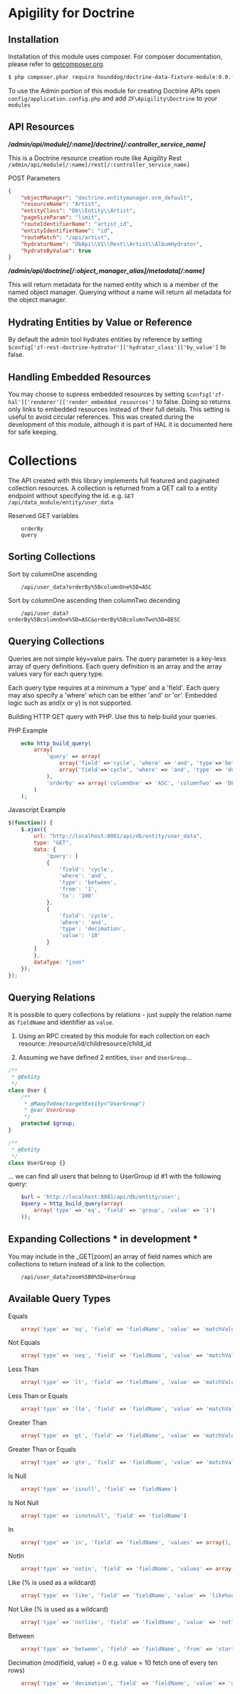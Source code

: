 Apigility for Doctrine
======================

Installation
------------

Installation of this module uses composer. For composer documentation, please refer to
[getcomposer.org](http://getcomposer.org/).

```sh
$ php composer.phar require hounddog/doctrine-data-fixture-module:0.0.*
```

To use the Admin portion of this module for creating Doctrine APIs open `config/application.config.php` 
and add `ZF\Apigility\Doctrine` to your `modules`


API Resources
-------------

***/admin/api/module[/:name]/doctrine[/:controller_service_name]***


This is a Doctrine resource creation route like Apigility Rest `/admin/api/module[/:name]/rest[/:controller_service_name]`

POST Parameters
```json
{
    "objectManager": "doctrine.entitymanager.orm_default",
    "resourceName": "Artist",
    "entityClass": "Db\\Entity\\Artist",
    "pageSizeParam": "limit",
    "routeIdentifierName": "artist_id",
    "entityIdentifierName": "id",
    "routeMatch": "/api/artist",
    "hydratorName": "DbApi\\V1\\Rest\\Artist\\AlbumHydrator",
    "hydrateByValue": true
}
```


***/admin/api/doctrine[/:object_manager_alias]/metadata[/:name]***

This will return metadata for the named entity which is a member of the
named object manager.  Querying without a name will return all metadata
for the object manager.


Hydrating Entities by Value or Reference
----------------------------------------

By default the admin tool hydrates entities by reference by setting `$config['zf-rest-doctrine-hydrator']['hydrator_class']['by_value']` to false.  


Handling Embedded Resources
---------------------------

You may choose to supress embedded resources by setting
`$config['zf-hal']['renderer']['render_embedded_resources']` to false.  Doing so
returns only links to embedded resources instead of their full details.
This setting is useful to avoid circular references.  This was created during the
development of this module, although it is part of HAL it is documented here for safe keeping.


Collections 
===========

The API created with this library implements full featured and paginated 
collection resources.  A collection is returned from a GET call to a entity endpoint without
specifying the id.  e.g. ```GET /api/data_module/entity/user_data```

Reserved GET variables

```
    orderBy
    query
```

Sorting Collections
-------------------

Sort by columnOne ascending

```
    /api/user_data?orderBy%5BcolumnOne%5D=ASC
```

Sort by columnOne ascending then columnTwo decending

```
    /api/user_data?orderBy%5BcolumnOne%5D=ASC&orderBy%5BcolumnTwo%5D=DESC
```


Querying Collections
--------------------

Queries are not simple key=value pairs.  The query parameter is a key-less array of query 
definitions.  Each query definition is an array and the array values vary for each query type.

Each query type requires at a minimum a 'type' and a 'field'.  Each query may also specify
a 'where' which can be either 'and' or 'or'.  Embedded logic such as and(x or y) is not supported.

Building HTTP GET query with PHP.  Use this to help build your queries.

PHP Example
```php
    echo http_build_query(
        array(
            'query' => array(
                array('field' =>'cycle', 'where' => 'and', 'type'=>'between', 'from' => 1, 'to'=>100),
                array('field'=>'cycle', 'where' => 'and', 'type' => 'decimation', 'value' => 10)
            ),
            'orderBy' => array('columnOne' => 'ASC', 'columnTwo' => 'DESC')
        )
    );
```

Javascript Example
```js
$(function() {
    $.ajax({
        url: "http://localhost:8081/api/db/entity/user_data",
        type: "GET",
        data: {
            'query': [
            {
                'field': 'cycle',
                'where': 'and',
                'type': 'between',
                'from': '1',
                'to': '100'
            },
            {
                'field': 'cycle',
                'where': 'and',
                'type': 'decimation',
                'value': '10'
            }
        ]
        },
        dataType: "json"
    });
});
```

Querying Relations
---------------------
It is possible to query collections by relations - just supply the relation name as `fieldName` and
identifier as `value`.

1. Using an RPC created by this module for each collection on each resource: /resource/id/childresource/child_id

2. Assuming we have defined 2 entities, `User` and `UserGroup`...

````php
/**
 * @Entity
 */
class User {
    /**
     * @ManyToOne(targetEntity="UserGroup")
     * @var UserGroup
     */
    protected $group;
}
````

````php
/**
 * @Entity
 */
class UserGroup {}
````

... we can find all users that belong to UserGroup id #1 with the following query:

````php
    $url = 'http://localhost:8081/api/db/entity/user';
    $query = http_build_query(array(
        array('type' => 'eq', 'field' => 'group', 'value' => '1')
    ));
````


Expanding Collections * in development *
---------------------

You may include in the _GET[zoom] an array of field names which are collections 
to return instead of a link to the collection.

```
    /api/user_data?zoom%5B0%5D=UserGroup
```



Available Query Types
---------------------

Equals

```php
    array('type' => 'eq', 'field' => 'fieldName', 'value' => 'matchValue')
```

Not Equals

```php
    array('type' => 'neq', 'field' => 'fieldName', 'value' => 'matchValue')
```

Less Than

```php
    array('type' => 'lt', 'field' => 'fieldName', 'value' => 'matchValue')
```

Less Than or Equals

```php
    array('type' => 'lte', 'field' => 'fieldName', 'value' => 'matchValue')
```

Greater Than

```php
    array('type' => 'gt', 'field' => 'fieldName', 'value' => 'matchValue')
```

Greater Than or Equals

```php
    array('type' => 'gte', 'field' => 'fieldName', 'value' => 'matchValue')
```

Is Null

```php
    array('type' => 'isnull', 'field' => 'fieldName')
```

Is Not Null

```php
    array('type' => 'isnotnull', 'field' => 'fieldName')
```

In

```php
    array('type' => 'in', 'field' => 'fieldName', 'values' => array(1, 2, 3))
```

NotIn

```php
    array('type' => 'notin', 'field' => 'fieldName', 'values' => array(1, 2, 3))
```

Like (% is used as a wildcard)

```php
    array('type' => 'like', 'field' => 'fieldName', 'value' => 'like%search')
```

Not Like (% is used as a wildcard)

```php
    array('type' => 'notlike', 'field' => 'fieldName', 'value' => 'notlike%search')
```

Between

```php
    array('type' => 'between', 'field' => 'fieldName', 'from' => 'startValue', 'to' => 'endValue')
````

Decimation (mod(field, value) = 0 e.g. value = 10 fetch one of every ten rows)

```php
    array('type' => 'decimation', 'field' => 'fieldName', 'value' => 'decimationModValue')
```
